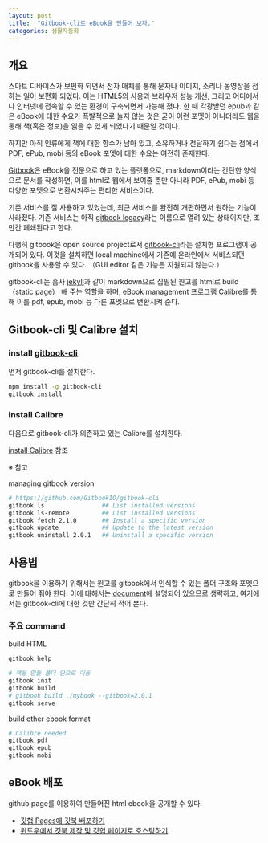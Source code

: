 ```yaml
---
layout: post
title:  "Gitbook-cli로 eBook을 만들어 보자."
categories: 생활자동화
---
```


## 개요

스마트 디바이스가 보편화 되면서 전자 매체를 통해 문자나 이미지, 소리나 동영상을 접하는 일이 보편화 되었다. 이는 HTML5의 사용과 브라우저 성능 개선, 그리고 어디에서나 인터넷에 접속할 수 있는 환경이 구축되면서 가능해 졌다. 한 때 각광받던 epub과 같은 eBook에 대한 수요가 폭발적으로 늘지 않는 것은 굳이 이런 포멧이 아니더라도 웹을 통해 책(혹은 정보)을 읽을 수 있게 되었다기 때문일 것이다.

하지만 아직 인류에게 책에 대한 향수가 남아 있고, 소유하거나 전달하기 쉽다는 점에서 PDF, ePub, mobi 등의 eBook 포멧에 대한 수요는 여전히 존재한다.

[Gitbook](https://www.gitbook.com/)은 eBook을 전문으로 하고 있는 플렛폼으로, markdown이라는 간단한 양식으로 문서를 작성하면, 이를 html로 웹에서 보여줄 뿐만 아니라 PDF, ePub, mobi 등 다양한 포멧으로 변환시켜주는 편리한 서비스이다.

기존 서비스를 잘 사용하고 있었는데, 최근 서비스를 완전히 개편하면서 원하는 기능이 사라졌다. 기존 서비스는 아직 [gitbook legacy](https://legacy.gitbook.com/)라는 이름으로 열려 있는 상태이지만, 조만간 폐쇄된다고 한다.

다행히 gitbook은 open source project로서 [gitbook-cli](https://github.com/GitbookIO/gitbook-cli)라는 설치형 프로그램이 공개되어 있다. 이것을 설치하면 local machine에서 기존에 온라인에서 서비스되던 gitbook을 사용할 수 있다. （GUI editor 같은 기능은 지원되지 않는다.）

gitbook-cli는 흡사 [jekyll](https://jekyllrb.com/)과 같이 markdown으로 집필된 원고를 html로 build（static page） 해 주는 역할을 하며, eBook management 프로그램 [Calibre](https://calibre-ebook.com/)를 통해 이를 pdf, epub, mobi 등 다른 포멧으로 변환시켜 준다.


## Gitbook-cli 및 Calibre 설치

### install [gitbook-cli](https://github.com/GitbookIO/gitbook-cli)

먼저 gitbook-cli를 설치한다.

```bash
npm install -g gitbook-cli
gitbook install
```

### install Calibre

다음으로 gitbook-cli가 의존하고 있는 Calibre를 설치한다.

[install Calibre](https://pinedance.github.io/blog/2018/10/04/Calibre-Cookbook#install) 참조


※ 참고

managing gitbook version

```bash
# https://github.com/GitbookIO/gitbook-cli
gitbook ls                ## List installed versions
gitbook ls-remote         ## List installed versions
gitbook fetch 2.1.0       ## Install a specific version
gitbook update            ## Update to the latest version
gitbook uninstall 2.0.1   ## Uninstall a specific version
```


## 사용법

gitbook을 이용하기 위해서는 원고를 gitbook에서 인식할 수 있는 폴더 구조와 포멧으로 만들어 줘야 한다. 이에 대해서는 [document](https://toolchain.gitbook.com/)에 설명되어 있으므로 생략하고, 여기에서는 gitbook-cli에 대한 것만 간단히 적어 본다.

### 주요 command

build HTML

```bash
gitbook help
```

```bash
# 책을 만들 폴더 안으로 이동
gitbook init
gitbook build
# gitbook build ./mybook --gitbook=2.0.1
gitbook serve
```

build other ebook format

```bash
# Calibre needed
gitbook pdf
gitbook epub
gitbook mobi
```

## eBook 배포

github page를 이용하여 만들어진 html ebook을 공개할 수 있다.

* [깃헙 Pages에 깃북 배포하기](https://beomi.github.io/2017/11/20/Deploy-Gitbook-to-Github-Pages/)
* [윈도우에서 깃북 제작 및 깃헙 페이지로 호스팅하기](https://blog.psangwoo.com/coding/2018/01/31/gitbook-on-windows.html)

